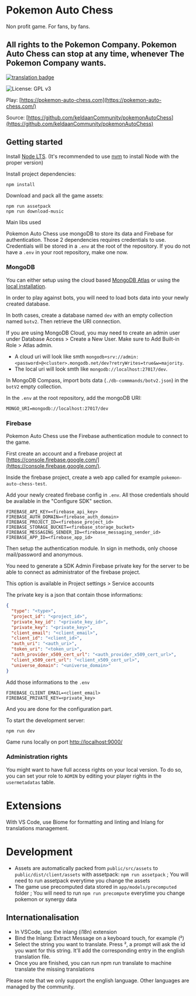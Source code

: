 # Pokemon Auto Chess

Non profit game. For fans, by fans.

## All rights to the Pokemon Company. Pokemon Auto Chess can stop at any time, whenever The Pokemon Company wants.

[![translation badge](https://inlang.com/badge?url=github.com/keldaanCommunity/pokemonAutoChess)](https://inlang.com/editor/github.com/keldaanCommunity/pokemonAutoChess?ref=badge)

![License: GPL v3](https://img.shields.io/badge/License-GPLv3-blue.svg)

Play: [https://pokemon-auto-chess.com](https://pokemon-auto-chess.com/)

Source: [https://github.com/keldaanCommunity/pokemonAutoChess](https://github.com/keldaanCommunity/pokemonAutoChess)

## Getting started

Install [Node LTS](https://nodejs.org/en). (It's recommended to use [nvm](https://github.com/nvm-sh/nvm) to install Node with the proper version)

Install project dependencies:
```
npm install
```

Download and pack all the game assets:
```
npm run assetpack
npm run download-music
```

Main libs used

Pokemon Auto Chess use mongoDB to store its data and Firebase for authentication. Those 2 dependencies requires credentials to use. Credentials will be stored in a `.env` at the root of the repository. If you do not have a `.env` in your root repository, make one now.

### MongoDB

You can either setup using the cloud based [MongoDB Atlas](https://www.mongodb.com/atlas/database) or using the [local installation](https://www.mongodb.com/try/download/community).

In order to play against bots, you will need to load bots data into your newly created database.

In both cases, create a database named `dev` with an empty collection named `botv2`. Then retrieve the URI connection. 

If you are using MongoDB Cloud, you may need to create an admin user under Database Access > Create a New User. Make sure to Add Built-in Role > Atlas admin.

- A cloud uri will look like smth `mongodb+srv://admin:<password>@<cluster>.mongodb.net/dev?retryWrites=true&w=majority`.
- The local uri will look smth like `mongodb://localhost:27017/dev`.

In MongoDB Compass, import bots data (`./db-commmands/botv2.json`) in the `botV2` empty collection.

In the `.env` at the root repository, add the mongoDB URI:

```
MONGO_URI=mongodb://localhost:27017/dev
```

### Firebase

Pokemon Auto Chess use the Firebase authentication module to connect to the game.

First create an account and a firebase project at [https://console.firebase.google.com/](https://console.firebase.google.com/).

Inside the firebase project, create a web app called for example `pokemon-auto-chess-test`.

Add your newly created firebase config in `.env`. All those credentials should be available in the "Configure SDK" section.

```
FIREBASE_API_KEY=<firebase_api_key>
FIREBASE_AUTH_DOMAIN=<firebase_auth_domain>
FIREBASE_PROJECT_ID=<firebase_project_id>
FIREBASE_STORAGE_BUCKET=<firebase_storage_bucket>
FIREBASE_MESSAGING_SENDER_ID=<firebase_messaging_sender_id>
FIREBASE_APP_ID=<firebase_app_id>
```

Then setup the authentication module. In sign in methods, only choose mail/password and anonymous. 

You need to generate a SDK Admin Firebase private key for the server to be able to connect as administrator of the firebase project.

This option is available in Project settings > Service accounts

The private key is a json that contain those informations:

```json
{
  "type": "<type>",
  "project_id": "<project_id>",
  "private_key_id": "<private_key_id>",
  "private_key": "<private_key>",
  "client_email": "<client_email>",
  "client_id": "<client_id>",
  "auth_uri": "<auth_uri>",
  "token_uri": "<token_uri>",
  "auth_provider_x509_cert_url": "<auth_provider_x509_cert_url>",
  "client_x509_cert_url": "<client_x509_cert_url>",
  "universe_domain": "<universe_domain>"
}
```

Add those informations to the `.env`

```
FIREBASE_CLIENT_EMAIL=<client_email>
FIREBASE_PRIVATE_KEY=<private_key>
```

And you are done for the configuration part.

To start the development server:

```
npm run dev
```

Game runs locally on port [http://localhost:9000/](http://localhost:9000/)

### Administration rights

You might want to have full access rights on your local version. To do so, you can set your role to `ADMIN` by editing your player rights in the `usermetadatas` table.

# Extensions

With VS Code, use Biome for formatting and linting and Inlang for translations management.

# Development

- Assets are automatically packed from `public/src/assets` to `public/dist/client/assets` with assetpack: `npm run assetpack` ; You will need to run assetpack everytime you change the assets
- The game use precomputed data stored in `app/models/precomputed` folder ; You will need to run `npm run precompute` everytime you change pokemon or synergy data

## Internationalisation

- In VSCode, use the inlang (i18n) extension
- Bind the Inlang: Extract Message on a keyboard touch, for example (²)
- Select the string you want to translate. Press ², a prompt will ask the id you want for this string. It'll add the corresponding entry in the english translation file.
- Once you are finished, you can run npm run translate to machine translate the missing translations

Please note that we only support the english language. Other languages are managed by the community.
